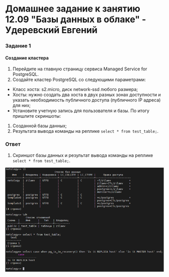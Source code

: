 # Домашнее задание к занятию 12.09 "Базы данных в облаке" - Удеревский Евгений
### Задание 1


#### Создание кластера
1. Перейдите на главную страницу сервиса Managed Service for PostgreSQL.
1. Создайте кластер PostgreSQL со следующими параметрами:
- Класс хоста: s2.micro, диск network-ssd любого размера;
- Хосты: нужно создать два хоста в двух  разных зонах доступности  и указать необходимость публичного доступа (публичного IP адреса) для них;
- Установите учетную запись для пользователя и базы.
По итогу пришлите скриншоты:

1) Созданной базы данных;
2) Результата вывода команды на реплике ```select * from test_table;```.

### Ответ 
1) Скриншот базы данных и результат вывода команды на реплике ```select * from test_table;```.  

![](https://github.com/zilaev/12-10/blob/main/all.png)
